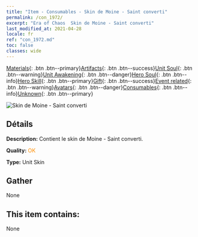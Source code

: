 ```yaml
---
title: "Item - Consumables - Skin de Moine - Saint converti"
permalink: /con_1972/
excerpt: "Era of Chaos  Skin de Moine - Saint converti"
last_modified_at: 2021-04-28
locale: fr
ref: "con_1972.md"
toc: false
classes: wide
---
```

 [Materials](/ItemsFR/){: .btn .btn--primary}[Artifacts](/ItemsFR/Artifacts/){: .btn .btn--success}[Unit Soul](/ItemsFR/UnitSoul/){: .btn .btn--warning}[Unit Awakening](/ItemsFR/UnitAwakening/){: .btn .btn--danger}[Hero Soul](/ItemsFR/HeroSoul/){: .btn .btn--info}[Hero Skill](/ItemsFR/HeroSkill/){: .btn .btn--primary}[Gift](/ItemsFR/Gift/){: .btn .btn--success}[Event related](/ItemsFR/Events/){: .btn .btn--warning}[Avatars](/ItemsFR/Avatars/){: .btn .btn--danger}[Consumables](/ItemsFR/Consumables/){: .btn .btn--info}[Unknown](/ItemsFR/Unknown/){: .btn .btn--primary}

 ![Skin de Moine - Saint converti](/images/u/ti_senglvshengdan.jpg)

## Détails
 **Description:** Contient le skin de Moine - Saint converti.

 **Quality:** <span style="color: #FF8C00">OK</span>

 **Type:** Unit Skin

## Gather

  None

## This item contains:

  None

